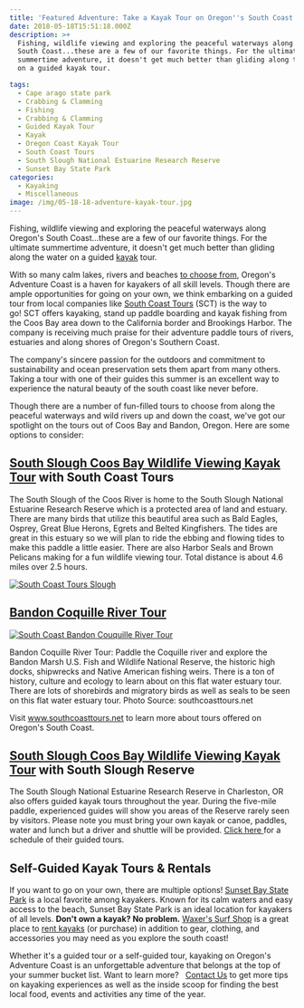 ```yaml
---
title: 'Featured Adventure: Take a Kayak Tour on Oregon''s South Coast'
date: 2018-05-18T15:51:18.000Z
description: >+
  Fishing, wildlife viewing and exploring the peaceful waterways along Oregon's
  South Coast...these are a few of our favorite things. For the ultimate
  summertime adventure, it doesn't get much better than gliding along the water
  on a guided kayak tour.

tags:
  - Cape arago state park
  - Crabbing & Clamming
  - Fishing
  - Crabbing & Clamming
  - Guided Kayak Tour
  - Kayak
  - Oregon Coast Kayak Tour
  - South Coast Tours
  - South Slough National Estuarine Research Reserve
  - Sunset Bay State Park
categories:
  - Kayaking
  - Miscellaneous
image: /img/05-18-18-adventure-kayak-tour.jpg
---
```

Fishing, wildlife viewing and exploring the peaceful waterways along Oregon's South Coast...these are a few of our favorite things. For the ultimate summertime adventure, it doesn't get much better than gliding along the water on a guided <a href="/kayaking/" target="_blank" rel="noopener noreferrer">kayak</a> tour.

With so many calm lakes, rivers and beaches <a href="/kayaking/">to choose from</a>, Oregon's Adventure Coast is a haven for kayakers of all skill levels. Though there are ample opportunities for going on your own, we think embarking on a guided tour from local companies like <a href="https://www.southcoasttours.net/">South Coast Tours</a> (SCT) is the way to go! SCT offers kayaking, stand up paddle boarding and kayak fishing from the Coos Bay area down to the California border and Brookings Harbor. The company is receiving much praise for their adventure paddle tours of rivers, estuaries and along shores of Oregon's Southern Coast.

The company's sincere passion for the outdoors and commitment to sustainability and ocean preservation sets them apart from many others. Taking a tour with one of their guides this summer is an excellent way to experience the natural beauty of the south coast like never before.

Though there are a number of fun-filled tours to choose from along the peaceful waterways and wild rivers up and down the coast, we've got our spotlight on the tours out of Coos Bay and Bandon, Oregon. Here are some options to consider:

<h2><b><a href="https://www.southcoasttours.net/tours/kayak-south-slough-coos-bay/">South Slough Coos Bay Wildlife Viewing Kayak Tour</a> with South Coast Tours</b></h2>

The South Slough of the Coos River is home to the South Slough National Estuarine Research Reserve which is a protected area of land and estuary. There are many birds that utilize this beautiful area such as Bald Eagles, Osprey, Great Blue Herons, Egrets and Belted Kingfishers. The tides are great in this estuary so we will plan to ride the ebbing and flowing tides to make this paddle a little easier. There are also Harbor Seals and Brown Pelicans making for a fun wildlife viewing tour. Total distance is about 4.6 miles over 2.5 hours.

<a href="https://www.southcoasttours.net/tours/kayak-south-slough-coos-bay/" target="_blank">

![South Coast Tours Slough](/img/south-coast-tours-south-slough-3-768x576.jpg)

</a>

<h2><a href="https://www.southcoasttours.net/tours/kayak-bandon-coquille-river-tour/">Bandon Coquille River Tour</a></h2>

<a href="https://www.southcoasttours.net/tours/kayak-bandon-coquille-river-tour/" target="_blank" rel="noopener noreferrer">

![South Coast Bandon Couquille River Tour](/img/south-coast-tours-coquille-tour-617-5-768x576.jpg)

</a> Bandon Coquille River Tour: Paddle the Coquille river and explore the Bandon Marsh U.S. Fish and Wildlife National Reserve, the historic high docks, shipwrecks and Native American fishing weirs. There is a ton of history, culture and ecology to learn about on this flat water estuary tour. There are lots of shorebirds and migratory birds as well as seals to be seen on this flat water estuary tour. Photo Source: southcoasttours.net

Visit <a href="https://www.southcoasttours.net/">www.southcoasttours.net</a> to learn more about tours offered on Oregon's South Coast.

<h2><strong><a href="https://www.southcoasttours.net/tours/kayak-south-slough-coos-bay/">South Slough Coos Bay Wildlife Viewing Kayak Tour</a> with South Slough Reserve</strong></h2>

The South Slough National Estuarine Research Reserve in Charleston, OR also offers guided kayak tours throughout the year. During the five-mile paddle, experienced guides will show you areas of the Reserve rarely seen by visitors. Please note you must bring your own kayak or canoe, paddles, water and lunch but a driver and shuttle will be provided. <a href="http://www.oregon.gov/dsl/SS/Pages/CommunityClassReg.aspx" target="_blank" rel="noopener noreferrer">Click here </a> for a schedule of their guided tours.

<h2>Self-Guided Kayak Tours &amp; Rentals</h2>

If you want to go on your own, there are multiple options! <a href="/adventure/state-parks-and-national-lands" target="_blank" rel="noopener noreferrer">Sunset Bay State Park</a> is a local favorite among kayakers. Known for its calm waters and easy access to the beach, Sunset Bay State Park is an ideal location for kayakers of all levels. <strong>Don't own a kayak? No problem.</strong> <a href="http://www.surfwaxers.com/" target="_blank" rel="noopener noreferrer">Waxer's Surf Shop</a> is a great place to <a href="http://www.surfwaxers.com/rentals-1/" target="_blank" rel="noopener noreferrer">rent kayaks</a> (or purchase) in addition to gear, clothing, and accessories you may need as you explore the south coast!

Whether it's a guided tour or a self-guided tour, kayaking on Oregon's Adventure Coast is an unforgettable adventure that belongs at the top of your summer bucket list. Want to learn more?   <a href="/contact/">Contact Us</a> to get more tips on kayaking experiences as well as the inside scoop for finding the best local food, events and activities any time of the year.

